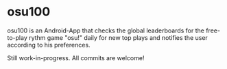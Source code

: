 # osu100
osu100 is an Android-App that checks the global leaderboards for the free-to-play rythm game "osu!" daily for new top plays and notifies the user according to his preferences. 

Still work-in-progress. All commits are welcome!
